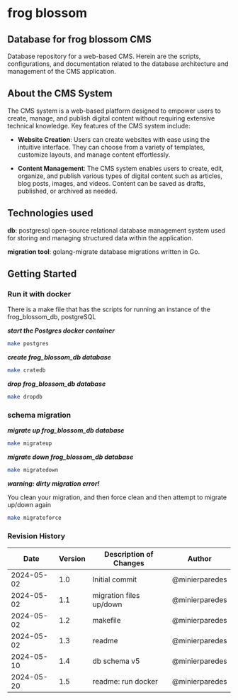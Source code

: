 # frog blossom

## Database for frog blossom CMS

Database repository for a web-based CMS. Herein are the scripts, configurations, and documentation related to the database architecture and management of the CMS application.

## About the CMS System

The CMS system is a web-based platform designed to empower users to create, manage, and publish digital content without requiring extensive technical knowledge. Key features of the CMS system include:

- **Website Creation**: Users can create websites with ease using the intuitive interface. They can choose from a variety of templates, customize layouts, and manage content effortlessly.

- **Content Management**: The CMS system enables users to create, edit, organize, and publish various types of digital content such as articles, blog posts, images, and videos. Content can be saved as drafts, published, or archived as needed.

## Technologies used

**db**: postgresql
open-source relational database management system used for storing and managing structured data within the application.

**migration tool**: golang-migrate
database migrations written in Go.

## Getting Started

### Run it with docker

There is a make file that has the scripts for running an instance of the frog_blossom_db, postgreSQL

***start the Postgres docker container***

```bash
make postgres

```

***create frog_blossom_db database***

```bash
make cratedb
```

***drop frog_blossom_db database***

```bash
make dropdb
```

### schema migration

***migrate up frog_blossom_db database***

```bash
make migrateup
```

***migrate down frog_blossom_db database***

```bash
make migratedown
```


***warning: dirty migration error!***

You clean your migration, and then force clean and then attempt to migrate up/down again

```bash
make migrateforce
```




### Revision History

| Date       | Version | Description of Changes  | Author |
|------------|---------|-------------------------|--------|
| 2024-05-02 | 1.0     | Initial commit          | @minierparedes    |
| 2024-05-02 | 1.1     | migration files up/down | @minierparedes    |
| 2024-05-02 | 1.2     | makefile                | @minierparedes    |
| 2024-05-02 | 1.3     | readme                  | @minierparedes    |
| 2024-05-10 | 1.4     | db schema v5            | @minierparedes    |
| 2024-05-20 | 1.5     | readme: run docker      | @minierparedes    |
